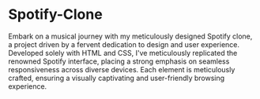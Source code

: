 # Spotify-Clone
Embark on a musical journey with my meticulously designed Spotify clone, a project driven by a fervent dedication to design and user experience. Developed solely with HTML and CSS, I've meticulously replicated the renowned Spotify interface, placing a strong emphasis on seamless responsiveness across diverse devices. Each element is meticulously crafted, ensuring a visually captivating and user-friendly browsing experience. 
